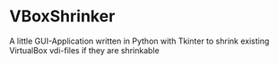 # VBoxShrinker
A little GUI-Application written in Python with Tkinter to shrink existing VirtualBox vdi-files if they are shrinkable


